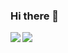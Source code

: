 ### Hi there 👋

<!--
**walnuts1018/walnuts1018** is a ✨ _special_ ✨ repository because its `README.md` (this file) appears on your GitHub profile.

Here are some ideas to get you started:

-->
<a href="https://github-readme-stats.vercel.app/api?username=walnuts1018&count_private=true&include_all_commits=true&show_icons=true&theme=buefy">
  <img align="left" src="https://github-readme-stats.vercel.app/api?username=walnuts1018&count_private=true&include_all_commits=true&show_icons=true&theme=buefy" />
 </a>
<a href="https://github-readme-stats.vercel.app/api/top-langs/?username=walnuts1018&count_private=true&hide=html,css&theme=buefy&langs_count=10&layout=compact">
  <img align="left" src="https://github-readme-stats.vercel.app/api/top-langs/?username=walnuts1018&count_private=true&hide=html,css&theme=buefy&langs_count=10&layout=compact" />
</a>
